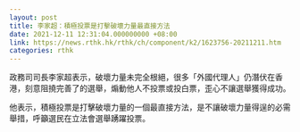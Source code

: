 ```yaml
---
layout: post
title: 李家超：積極投票是打擊破壞力量最直接方法
date: 2021-12-11 12:31:04.000000000 +08:00
link: https://news.rthk.hk/rthk/ch/component/k2/1623756-20211211.htm
categories: rthk
---
```


政務司司長李家超表示，破壞力量未完全根絕，很多「外國代理人」仍潛伏在香港，刻意阻撓完善了的選舉，煽動他人不投票或投白票，歪心不讓選舉獲得成功。

他表示，積極投票是打擊破壞力量的一個最直接方法，是不讓破壞力量得逞的必需舉措，呼籲選民在立法會選舉踴躍投票。
